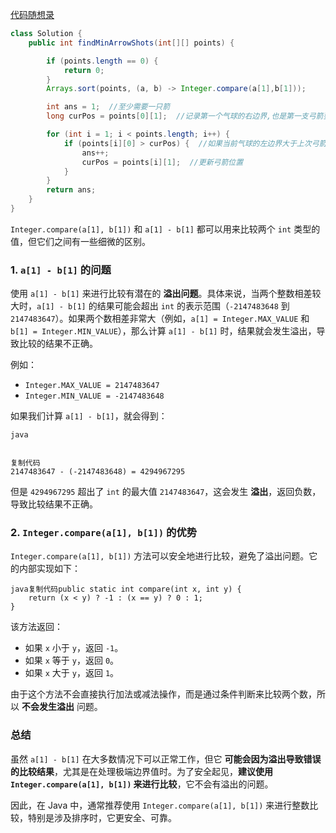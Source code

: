 [代码随想录](https://www.programmercarl.com/0452.用最少数量的箭引爆气球.html#算法公开课)





```java
class Solution {
    public int findMinArrowShots(int[][] points) {

        if (points.length == 0) {
            return 0;
        }
        Arrays.sort(points, (a, b) -> Integer.compare(a[1],b[1]));

        int ans = 1;  //至少需要一只箭
        long curPos = points[0][1];  //记录第一个气球的右边界,也是第一支弓箭要射的位置

        for (int i = 1; i < points.length; i++) {
            if (points[i][0] > curPos) {  //如果当前气球的左边界大于上次弓箭射的位置，说明需要新的弓箭
                ans++;
                curPos = points[i][1];  //更新弓箭位置
            }
        }
        return ans;
    }
}
```





`Integer.compare(a[1], b[1])` 和 `a[1] - b[1]` 都可以用来比较两个 `int` 类型的值，但它们之间有一些细微的区别。

### 1. `a[1] - b[1]` 的问题

使用 `a[1] - b[1]` 来进行比较有潜在的 **溢出问题**。具体来说，当两个整数相差较大时，`a[1] - b[1]` 的结果可能会超出 `int` 的表示范围（`-2147483648` 到 `2147483647`）。如果两个数相差非常大（例如，`a[1] = Integer.MAX_VALUE` 和 `b[1] = Integer.MIN_VALUE`），那么计算 `a[1] - b[1]` 时，结果就会发生溢出，导致比较的结果不正确。

例如：

- `Integer.MAX_VALUE = 2147483647`
- `Integer.MIN_VALUE = -2147483648`

如果我们计算 `a[1] - b[1]`，就会得到：

```
java


复制代码
2147483647 - (-2147483648) = 4294967295
```

但是 `4294967295` 超出了 `int` 的最大值 `2147483647`，这会发生 **溢出**，返回负数，导致比较结果不正确。

### 2. `Integer.compare(a[1], b[1])` 的优势

`Integer.compare(a[1], b[1])` 方法可以安全地进行比较，避免了溢出问题。它的内部实现如下：

```
java复制代码public static int compare(int x, int y) {
    return (x < y) ? -1 : (x == y) ? 0 : 1;
}
```

该方法返回：

- 如果 `x` 小于 `y`，返回 `-1`。
- 如果 `x` 等于 `y`，返回 `0`。
- 如果 `x` 大于 `y`，返回 `1`。

由于这个方法不会直接执行加法或减法操作，而是通过条件判断来比较两个数，所以 **不会发生溢出** 问题。

### 总结

虽然 `a[1] - b[1]` 在大多数情况下可以正常工作，但它 **可能会因为溢出导致错误的比较结果**，尤其是在处理极端边界值时。为了安全起见，**建议使用 `Integer.compare(a[1], b[1])` 来进行比较**，它不会有溢出的问题。

因此，在 Java 中，通常推荐使用 `Integer.compare(a[1], b[1])` 来进行整数比较，特别是涉及排序时，它更安全、可靠。